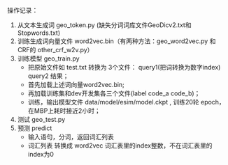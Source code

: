操作记录：
1. 从文本生成词 geo_token.py  (缺失分词词库文件GeoDicv2.txt和Stopwords.txt)
2. 训练生成词向量文件 word2vec.bin（有两种方法：geo_word2vec.py 和 CRF的 other_crf_w2v.py）
3. 训练模型 geo_train.py 
   - 把原始文件如 test.txt 转换为 3个文件： query1(把词转换为数字index)  query2 结果；
   - 首先加载上述词向量word2vec.bin;
   - 再加载训练集和dev开发集各三个文件(label code_a code_b)；
   - 训练，输出模型文件 data/model/esim/model.ckpt , 训练20轮 epoch，在MBP上耗时接近2小时；
4. 测试  geo_test.py
5. 预测 predict
   - 输入语句，分词，返回词汇列表
   - 词汇列表 转换成 word2vec 词汇表里的index整数，不在词汇表里的index为0